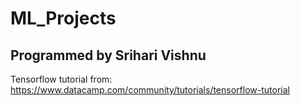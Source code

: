 # ML_Projects
## Programmed by Srihari Vishnu
Tensorflow tutorial from:
https://www.datacamp.com/community/tutorials/tensorflow-tutorial
